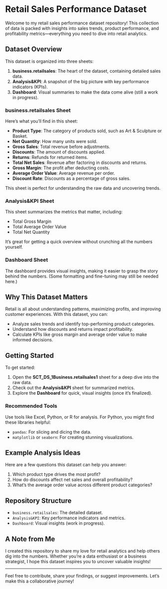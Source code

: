# Retail Sales Performance Dataset

Welcome to my retail sales performance dataset repository! This collection of data is packed with insights into sales trends, product performance, and profitability metrics—everything you need to dive into retail analytics.

## Dataset Overview

This dataset is organized into three sheets:

1. **business.retailsales**: The heart of the dataset, containing detailed sales data.
2. **Analysis&KPI**: A snapshot of the big picture with key performance indicators (KPIs).
3. **Dashboard**: Visual summaries to make the data come alive (still a work in progress).

### business.retailsales Sheet
Here’s what you’ll find in this sheet:

- **Product Type**: The category of products sold, such as Art & Sculpture or Basket.
- **Net Quantity**: How many units were sold.
- **Gross Sales**: Total revenue before adjustments.
- **Discounts**: The amount of discounts applied.
- **Returns**: Refunds for returned items.
- **Total Net Sales**: Revenue after factoring in discounts and returns.
- **Gross Margin**: The profit after deducting costs.
- **Average Order Value**: Average revenue per order.
- **Discount Rate**: Discounts as a percentage of gross sales.

This sheet is perfect for understanding the raw data and uncovering trends.

### Analysis&KPI Sheet
This sheet summarizes the metrics that matter, including:
- Total Gross Margin
- Total Average Order Value
- Total Net Quantity

It’s great for getting a quick overview without crunching all the numbers yourself.

### Dashboard Sheet
The dashboard provides visual insights, making it easier to grasp the story behind the numbers. (Some formatting and fine-tuning may still be needed here.)

## Why This Dataset Matters

Retail is all about understanding patterns, maximizing profits, and improving customer experiences. With this dataset, you can:
- Analyze sales trends and identify top-performing product categories.
- Understand how discounts and returns impact profitability.
- Calculate KPIs like gross margin and average order value to make informed decisions.

## Getting Started

To get started:
1. Open the **SCT_DS_1Business.retailsales1** sheet for a deep dive into the raw data.
2. Check out the **Analysis&KPI** sheet for summarized metrics.
3. Explore the **Dashboard** for quick, visual insights (once it’s finalized).

### Recommended Tools
Use tools like Excel, Python, or R for analysis. For Python, you might find these libraries helpful:
- `pandas`: For slicing and dicing the data.
- `matplotlib` or `seaborn`: For creating stunning visualizations.

## Example Analysis Ideas
Here are a few questions this dataset can help you answer:
1. Which product type drives the most profit?
2. How do discounts affect net sales and overall profitability?
3. What’s the average order value across different product categories?

## Repository Structure
- `business.retailsales`: The detailed dataset.
- `Analysis&KPI`: Key performance indicators and metrics.
- `Dashboard`: Visual insights (work in progress).

## A Note from Me
I created this repository to share my love for retail analytics and help others dig into the numbers. Whether you’re a data enthusiast or a business strategist, I hope this dataset inspires you to uncover valuable insights!

---

Feel free to contribute, share your findings, or suggest improvements. Let’s make this a collaborative journey!
